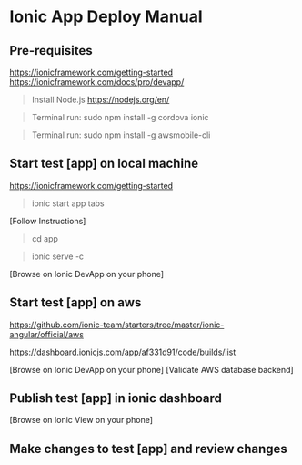 # Ionic App Deploy Manual
## Pre-requisites
https://ionicframework.com/getting-started
https://ionicframework.com/docs/pro/devapp/

> Install Node.js https://nodejs.org/en/

> Terminal run: sudo npm install -g cordova ionic

> Terminal run: sudo npm install -g awsmobile-cli
## Start test [app] on local machine
https://ionicframework.com/getting-started
>ionic start app tabs

[Follow Instructions]

> cd app

> ionic serve -c

[Browse on Ionic DevApp on your phone]

## Start test [app] on aws
https://github.com/ionic-team/starters/tree/master/ionic-angular/official/aws

https://dashboard.ionicjs.com/app/af331d91/code/builds/list

[Browse on Ionic DevApp on your phone]
[Validate AWS database backend]

## Publish test [app] in ionic dashboard

[Browse on Ionic View on your phone]


## Make changes to test [app] and review changes

